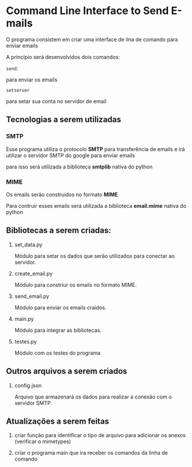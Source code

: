 # Command Line Interface to Send E-mails

O programa consistem em criar uma interface de lina de comando para enviar emails

A principio será desenvolvidos dois comandos:

`send`:

para enviar os emails

`setserver`

para setar sua conta no servidor de email

## Tecnologias a serem utilizadas

### SMTP

Esse programa utiliza o protocolo **SMTP** para transferência de emails e irá utilizar o servidor SMTP do google para enviar emails

para isso será utilizada a biblioteca **smtplib** nativa do python

### MIME

Os emails serão construidos no formato **MIME**

Para contruir esses emails será utilizada a biblioteca **email.mime** nativa do python

## Bibliotecas a serem criadas:

1. set_data.py

    Módulo para setar os dados que serão utilizados para conectar ao servidor.

2. create_email.py

    Módulo para constriur os emails no formato MIME.

3. send_email.py

    Módulo para enviar os emails craidos.

4. main.py

    Módulo para integrar as bibliotecas.


5. testes.py

    Módulo com os testes do programa

## Outros arquivos a serem criados

1. config.json

    Arquivo que armazenará os dados para realizar a conexão com o servidor SMTP.

## Atualizações a serem feitas

1. criar função para identificar o tipo de arquivo para adicionar os anexos (verificar o mimetypes)

2. criar o programa main que ira receber os comandos da linha de comando